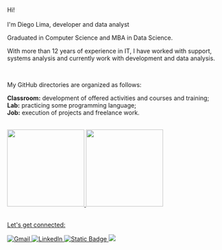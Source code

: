 Hi!<br><br>
I'm Diego Lima, developer and data analyst

Graduated in Computer Science and MBA in Data Science.

With more than 12 years of experience in IT, I have worked with support, systems analysis and currently work with development and data analysis.
 
<br>

My GitHub directories are organized as follows:

<b>Classroom:</b> development of offered activities and courses and training;<br>
<b>Lab:</b> practicing some programming language;<br>
<b>Job:</b> execution of projects and freelance work.

<br>

<div>
<a href="https://github.com/dpereira-lima">
<img height="180em" 
     src="https://github-readme-stats.vercel.app/api?username=dpereira-lima&show_icons=true&theme=transparent&include_all_commits=true&count_private=true"/>
<img height="180em" src="https://github-readme-stats.vercel.app/api/top-langs/?username=dpereira-lima&layout=compact&langs_count=7&theme=transparent"/>
</div>

<br>

Let's get connected:
  



<div>
  <a href="mailto:diego.lima201402@gmail.com" target="_blank">
    <img src="https://drive.google.com/file/d/1kKN-KKj0CShE2Zk4gY9PnwTKkSVFJz6x/view?usp=sharing" alt="Gmail">
  </a>
  
  <a href="https://www.linkedin.com/in/diego-lima-40449672/" target="_blank">
    <img src="https://img.shields.io/badge/-LinkedIn-%230077B5?style=for-the-badge&logo=linkedin&logoColor=white" alt="LinkedIn">
  </a>
  
  <a href="https://public.tableau.com/app/profile/diego.pereira.de.lima/vizzes" target="_blank">
    <img alt="Static Badge" src="https://img.shields.io/badge/Tableau-My%20profile-green?style=flat&label=Tableau&link=https%3A%2F%2Fwww.public.tableau.com%2Fdiegolima2021">
  </a>

  <a href="https://www.kaggle.com/diegolima2021" target="_blank">
    <img src="https://img.shields.io/badge/Kaggle-My%20profile-blue?style=flat&label=Kaggle&link=https%3A%2F%2Fwww.kaggle.com%2Fdiegolima2021">
  </a>
</div>

